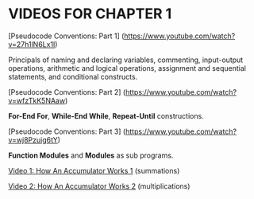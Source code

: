 #  VIDEOS FOR CHAPTER 1 

[Pseudocode Conventions: Part 1] (https://www.youtube.com/watch?v=27h1lN6Lx1I) 

Principals of naming and declaring variables, commenting, input-output operations, arithmetic and logical operations, assignment and sequential statements, and conditional constructs.

[Pseudocode Conventions: Part 2] (https://www.youtube.com/watch?v=wfzTkK5NAaw) 

**For-End For**, **While-End While**, **Repeat-Until** constructions.

[Pseudocode Conventions: Part 3] (https://www.youtube.com/watch?v=wj8Pzuig6tY) 

**Function Modules** and **Modules** as sub programs.

[Video 1: How An Accumulator Works 1](https://www.youtube.com/watch?v=aChffoXlnk0) (summations)

[Video 2: How An Accumulator Works 2](https://www.youtube.com/watch?v=Vy164SNO-8I) (multiplications)
